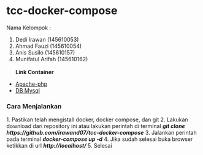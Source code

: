 # tcc-docker-compose
Nama Kelompok :
1. Dedi Irawan (145610053) 
2. Ahmad Fauzi (145610054)
3. Anis Susilo (145610157)
4. Munifatul Arifah (145610162) <br/> <br/>
<b>Link Container</b>
- <a href="https://hub.docker.com/r/munifatul03/apache-tccphp/">Apache-php</a>
- <a href="https://hub.docker.com/r/munifatul03/mysql-tccdb/">DB Mysql </a>

<h3>Cara Menjalankan</h3>
1. Pastikan telah mengistall docker, docker compose, dan git 
2. Lakukan download dari repository ini atau lakukan perintah di terminal <b><i>git clone https://github.com/irawand07/tcc-docker-compose</i></b>
3. Jalankan perintah pada terminal <b><i>docker-compose up -d</i></b>
4. Jika sudah selesai buka browser ketikkan  di url <b><i>http://localhost/</i></b>
5. Selesai


